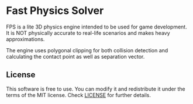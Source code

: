 # Fast Physics Solver

FPS is a lite 3D physics engine intended to be used for game development. It is NOT physically accurate to real-life scenarios and makes heavy approximations.

The engine uses polygonal clipping for both collision detection and calculating the contact point as well as separation vector.

## License
This software is free to use. You can modify it and redistribute it under the terms of the 
MIT license. Check [LICENSE](LICENSE) for further details.
